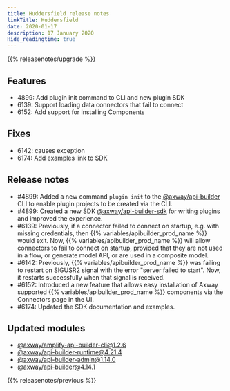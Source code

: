 ```yaml
---
title: Huddersfield release notes
linkTitle: Huddersfield
date: 2020-01-17
description: 17 January 2020
Hide_readingtime: true
---
```


{{% releasenotes/upgrade %}}

## Features

* 4899: Add plugin init command to CLI and new plugin SDK
* 6139: Support loading data connectors that fail to connect
* 6152: Add support for installing Components

## Fixes

* 6142: causes exception
* 6174: Add examples link to SDK

## Release notes

* #4899: Added a new command `plugin init` to the [@axway/api-builder](https://www.npmjs.com/package/@axway/api-builder) CLI to enable plugin projects to be created via the CLI.
* #4899: Created a new SDK [@axway/api-builder-sdk](https://www.npmjs.com/package/@axway/api-builder-sdk) for writing plugins and improved the experience.
* #6139: Previously, if a connector failed to connect on startup, e.g. with missing credentials, then {{% variables/apibuilder_prod_name %}} would exit. Now, {{% variables/apibuilder_prod_name %}} will allow connectors to fail to connect on startup, provided that they are not used in a flow, or generate model API, or are used in a composite model.
* #6142: Previously, {{% variables/apibuilder_prod_name %}} was failing to restart on SIGUSR2 signal with the error "server failed to start". Now, it restarts successfully when that signal is received.
* #6152: Introduced a new feature that allows easy installation of Axway supported {{% variables/apibuilder_prod_name %}} components via the Connectors page in the UI.
* #6174: Updated the SDK documentation and examples.

## Updated modules

* [@axway/amplify-api-builder-cli@1.2.6](https://www.npmjs.com/package/@axway/amplify-api-builder-cli/v/1.2.6)
* [@axway/api-builder-runtime@4.21.4](https://www.npmjs.com/package/@axway/api-builder-runtime/v/4.21.4)
* [@axway/api-builder-admin@1.14.0](https://www.npmjs.com/package/@axway/api-builder-admin/v/1.14.0)
* [@axway/api-builder@4.14.1](https://www.npmjs.com/package/@axway/api-builder/v/4.14.1)


{{% releasenotes/previous %}}
